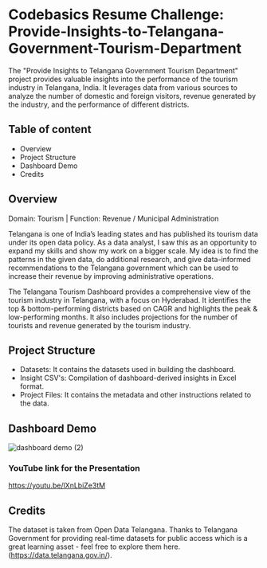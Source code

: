 # Codebasics Resume Challenge: Provide-Insights-to-Telangana-Government-Tourism-Department
The "Provide Insights to Telangana Government Tourism Department" project provides valuable insights into the performance of the tourism industry in Telangana, India. It leverages data from various sources to analyze the number of domestic and foreign visitors, revenue generated by the industry, and the performance of different districts. 

## Table of content
- Overview
- Project Structure
- Dashboard Demo
- Credits

## Overview
Domain:  Tourism | Function: Revenue / Municipal Administration

Telangana is one of India’s leading states and has published its tourism data under its open data policy. As a data analyst, I saw this as an opportunity to expand my skills and show my work on a bigger scale. My idea is to find the patterns in the given data, do additional research, and give data-informed recommendations to the Telangana government which can be used to increase their revenue by improving administrative operations.

The Telangana Tourism Dashboard provides a comprehensive view of the tourism industry in Telangana, with a focus on Hyderabad. It identifies the top & bottom-performing districts based on CAGR and highlights the peak & low-performing months. It also includes projections for the number of tourists and revenue generated by the tourism industry.

## Project Structure
- Datasets: It contains the datasets used in building the dashboard.
- Insight CSV's: Compilation of dashboard-derived insights in Excel format.
- Project Files: It contains the metadata and other instructions related to the data.

## Dashboard Demo
![dashboard demo (2)](https://github.com/kuchbhiarnav/2-Telangana-Tourism-Dashboard/assets/77193445/6759b2ff-7e05-4e5b-bdc4-04ec8ca9295f)

### YouTube link for the Presentation
https://youtu.be/lXnLbiZe3tM

## Credits
The dataset is taken from Open Data Telangana. Thanks to Telangana Government for providing real-time datasets for public access which is a great learning asset - feel free to explore them here. (https://data.telangana.gov.in/). 

